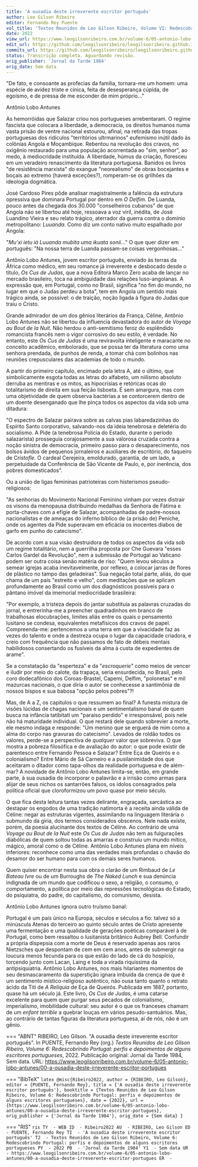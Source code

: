```yaml
---
title: 'A ousadia deste irreverente escritor português'
author: Leo Gilson Ribeiro
editor: Fernando Rey Puente
vol_title: 'Textos Reunidos de Leo Gilson Ribeiro, Volume VI: Redescobrindo Portugal: perfis e depoimentos de alguns escritores portugueses'
date: 2022
view_url: https://www.leogilsonribeiro.com.br/volume-6/05-antonio-lobo-antunes/00-a-ousadia-deste-irreverente-escritor-portugues
edit_url: https://github.com/leogilsonribeiro/leogilsonribeiro.github.io/edit/main/docs/markdown/volume-6/05-antonio-lobo-antunes/00-a-ousadia-deste-irreverente-escritor-portugues.md
commits_url: https://github.com/leogilsonribeiro/leogilsonribeiro.github.io/commits/main/docs/markdown/volume-6/05-antonio-lobo-antunes/00-a-ousadia-deste-irreverente-escritor-portugues.md
status: Transcrição completa. Aguardando revisão.
orig_publisher: 'Jornal da Tarde 1984'
orig_date: Sem data
---
```


"De fato, e consoante as profecias da familia, tornara-me um homem: uma espécie de avidez triste e cínica, feita de desesperança cúpida, de egoísmo, e de pressa de me esconder de mim próprio..."

Antônio Lobo Antunes

As hemorróidas que Salazar criou nos portugueses arrebentaram. O regime fascista que colocara a liberdade, a democracia, os direitos humanos numa vasta prisão de ventre nacional estourou, afinal, na retirada das tropas portuguesas dos ridículos "territórios ultrmarinos" eufemismo inútil dado às colônias Angola e Moçambique. Rebentou na revolução dos cravos, no oxigênio restaurado para uma população acorrentada ao "sim, senhor", ao medo, à mediocridade instituída. A liberdade, húmus da criação, floresceu em um veradeiro renascimento da literatura portuguesa. Banidos os livros "de resistência marxista" do exangue "neorealismo" de obras bocejantes e boçais ao extremo (haverá exceções?), romperam-se os grilhões da ideologia dogmática.

José Cardoso Pires pôde analisar magistralmente a falência da estrutura opressiva que dominara Portugal por dentro em *O Delfim*. De Luanda, pouco antes da chegada dos 30.000 "conselheiros cubanos" de que Angola não se libertou até hoje, ressoava a voz viril, inédita, de José Luandino Vieira e seu relato trágico, aterrador da guerra contra o domínio metropolitano: *Luuanda*. Como diz um conto nativo muito espalhado por Angola:

"*Mu'xi ietu iá Luuanda mubita uma ikuata sonii*..." O que quer dizer em português: "Na nossa terra de Luanda passam-se coisas vergonhosas..."

Antônio Lobo Antunes, jovem escritor português, enviado às terras da África como médico, em seu romance já irreverente e desbocado desde o título, *Os Cus de Judas*, que a nova Editora Marco Zero acaba de lançar no mercado brasileiro, toca na ambiguidade das relações luso-angolanas. A expressão que, em Portugal, como no Brasil, significa "no fim do mundo, no lugar em que o Judas perdeu a bota", tem em Angola um sentido mais trágico ainda, se possível: o de traição, noção ligada à figura do Judas que traiu o Cristo.

Grande admirador de um dos gênios literários da França, Céline, Antônio Lobo Antunes não se libertou da influencia devastadora do autor de *Voyage au Bout de la Nuit*. Não herdou o anti-semitismo feroz do esplêndido romancista francês nem o vigor corrosivo do seu estilo, é verdade. No entanto, este *Os Cus de Judas* é uma reviravolta inteligente e maracante no conceito acadêmico, embolorado, que se possa ter da literatura como uma senhora prendada, de punhos de renda, a tomar chá com bolinhos nas reuniões crepusculares das academias de todo o mundo.

A partir do primeiro capítulo, encimado pela letra A, até o último, que simbolicamente esgota todas as letras do alfabeto, um niilismo absoluto derruba as mentiras e os mitos, as hipocrisias e retóricas ocas do totalitarismo de direita em sua feição lisboeta. É sem amargura, mas com uma objetividade de quem observa bactérias a se contorcerem dentro de um doente desenganado que lhe pinça todos os aspectos da vida sob uma ditadura:

"O espectro de Salazar pairava sobre as calvas pias labaredazinhas do Espírito Santo corporativo, salvando-nos da ideia tenebrosa e deletéria do socialismo. A Pide (a tenebrosa Polícia do Estado, durante o período salazarista) prosseguia corajosamente a sua valorosa cruzada contra a noção sinistra de democracia, primeiro passo para o desaparecimento, nos bolsos ávidos de pequenos jornaleiros e auxiliares de escritório, do faqueiro de C*ristofle.* O cardeal Cerejeira, emoldurado, garantia, de um lado, a perpetuidade da Conferência de São Vicente de Paulo, e, por inerência, dos pobres domesticados".

Ou a união de ligas femininas patrioteiras com histerismos pseudo-religiosos:

"As senhorias do Movimento Nacional Feminino vinham por vezes distrair os visons da menopausa distribuindo medalhas da Senhora de Fátima e porta-chaves com a efígie de Salazar, acompanhadas de padre-nossos nacionalistas e de ameaças do inferno bíblico de (a prisão de) Peniche, onde os agentes da Pide superavam em eficácia os inocentes diabos de garfo em punho do catecismo".

De acordo com a sua visão destruidora de todos os aspectos da vida sob um regime totalitário, nem a guerrilha proposta por Che Guevara "esses Carlos Gardel da Revolução", nem a submissão de Portugal ao Vaticano podem ser outra coisa senão matéria de riso: "Quem levou séculos a semear igrejas acaba inevitavelmente, por reflexo, a colocar jarras de flores de plástico no tampo das geladeiras". Sua negação total parte, aliás, do que chama de um país "estreito e velho", com meditações que se aplicam profundamente ao Brasil como um dos diagnósticos possíveis para o pântano imóvel da imemorial mediocridade brasileira:

"Por exemplo, a tristeza depois do jantar substituía as palavras cruzadas do jornal, e entrerinha-me a preencher quadradinhos em branco de trabalhosas elocubrações, limites aliás entre os quais o pensamento lusitano se condesa, equivalentes metafísicos dos cravos de papel. Compreenda-me: pertencemos a uma terra em que a vivacidade faz as vezes do talento e onde a destreza ocupa o lugar da capacidade criadora, e creio com frequência que não passamos de fato de débeis mentais habilidosos consertando os fusíveis da alma à custa de expedientes de arame".

Se a constatação da "esperteza" e da "*escroquerie*" como meios de vencer e iludir por meio do calote, da trapaça, seria ensurdecida, no Brasil, pelo coro dodecafônico dos Coroas-Brastel, Capemi, Delfim, "polonetas" e mil mazurcas nacionais, o que diria o autor se conhecesse a santimônia de nossos bispos e sua babosa "opção pelos pobres"?!

Mas, de A a Z, os capítulos o que ressumem ao final? A funesta mistura de visões lúcidas de chagas nacionais e um sentimentalismo banal de quem busca na infância tatibitati um "paraíso perdido" e irresponsável, pois nele não há maturidade individual. O que restará dele quando sobrevier a morte, ele mesmo indaga e responde: "Um menino que se erguerá de mim como a alma do corpo nas gravuras do catecismo". Levados de roldão todos os valores, perde-se a perspectiva de *qualquer* valor que sobreviva. O que mostra a pobreza filosófica e de avaliação do autor: o que pode existir de parentesco entre Fernando Pessoa e Salazar? Entre Eça de Queirós e o colonialismo? Entre Mário de Sá Carneiro e a pusilanimidade dos que aceitaram o ditador como tapa-olhos da realidade portuguesa e de além-mar? A novidade de Antônio Lobo Antunes limita-se, então, em grande parte, à sua ousadia de incorporar o palavrão e a irrisão como armas para alijar de seus nichos os santarrões falsos, os ídolos consagrados pela política oficial que cloroformizou um povo quase por meio século.

O que fica desta leitura tantas vezes delirante, engraçada, sarcástica ao destapar os engodos de uma tradição natimorta é a receita ainda válida de Céline: negar as estruturas vigentes, assimilando na linguagem literária o submundo da giria, dos termos considerados obscenos. Nele nada existe, porém, da poesia alucinante dos textos de Céline. Ao contrário de uma *Voyage au Bout de la Nuit* este *Os Cus de Judas* não tem as fulgurações diabólicas de quem soltou todas as amarras e construiu um mundo mítico, mágico, amoral como o de Céline. Antônio Lobo Antunes plana em níveis inferiores: reconhece como uma das verdades mais profundas o chavão do desamor do ser humano para com os demais seres humanos.

Quem quiser encontrar nesta sua obra o clarão de um Rimbaud de *Le Bateau Ivre* ou de um Burroughs de *The Naked Lunch* e sua denúncia indignada de um mundo que codificou o sexo, a religião, o consumo, o comportamento, a política por meio das repressões tecnológicas do Estado, do psiquiatra, do padre, do capitalismo, do comunismo, desista.

Antônio Lobo Antunes ignora outro truísmo banal:

Portugal é um país único na Europa, séculos e séculos a fio: talvez só a minúscula Atenas do terceiro ao quinto século antes de Cristo apresente uma fermentação e uma qualidade de gerações poéticas comparável à de Portugal, como bem ressaltou o lusitanista britânico Aubrey Bell. Confundir a própria dispepsia com a morte de Deus é reservado apenas aos raros Nietzsches que despontam de cem em cem anos, antes de submergir na loucura menos fecunda para os que estão do lado de cá do hospício, torcendo junto com Lacan, Laing e toda a virada riquíssima da antipsiquiatria. Antônio Lobo Antunes, nos mais hilariantes momentos de seu desmascaramento da superstição ignara imbuída da crença de que é um sentimento místico-religioso autêntico, não ousa tanto quanto o retrato ácido da Titi de *A Relíquia* de Eça de Queirós. Publicada em 1887, portanto, quase há um século já. Este livro, *Os Cus de Judas*, é uma catarse excelente para quem quer purgar seus pecados de colonialismo, imperialismo, imobilidade cultural: seu autor é o que os franceses chamam de um *enfant terrible* a quebrar louças em vários pesudo-santuários. Mas, ao contrário de tantas figuras da literatura portuguesa, ai de nós, não é um gênio.


=== "ABNT"
    RIBEIRO, Leo Gilson. "A ousadia deste irreverente escritor português". In PUENTE, Fernando Rey (org.) <em>Textos Reunidos de Leo Gilson Ribeiro, Volume 6: Redescobrindo Portugal: perfis e depoimentos de alguns escritores portugueses</em>, 2022. Publicação original: Jornal da Tarde 1984, Sem data. URL: <a href="stable_url">https://www.leogilsonribeiro.com.br/volume-6/05-antonio-lobo-antunes/00-a-ousadia-deste-irreverente-escritor-portugues</a>

=== "BibTeX"
    ```latex
    @misc{Ribeiro2022,
    author = {RIBEIRO, Leo Gilson},
    editor = {PUENTE, Fernando Rey},
    title = {'A ousadia deste irreverente escritor português'},
    booktitle = {Textos Reunidos de Leo Gilson Ribeiro, Volume 6: Redescobrindo Portugal: perfis e depoimentos de alguns escritores portugueses},
    date = {2022},
    url = {https://www.leogilsonribeiro.com.br/volume-6/05-antonio-lobo-antunes/00-a-ousadia-deste-irreverente-escritor-portugues},
    orig_publisher = {'Jornal da Tarde 1984'},
    orig_date = {Sem data}
    }
    ```

=== "RIS"
    ```ris
    TY  - WEB
    ID  - Ribeiro2022
    AU  - RIBEIRO, Leo Gilson
    ED  - PUENTE, Fernando Rey
    TI  - 'A ousadia deste irreverente escritor português'
    T2  - Textos Reunidos de Leo Gilson Ribeiro, Volume 6: Redescobrindo Portugal: perfis e depoimentos de alguns escritores portugueses
    PY  - 2022
    PB  - 'Jornal da Tarde 1984'
    Y1  - Sem data
    UR  - https://www.leogilsonribeiro.com.br/volume-6/05-antonio-lobo-antunes/00-a-ousadia-deste-irreverente-escritor-portugues
    ER  - 
    ```
